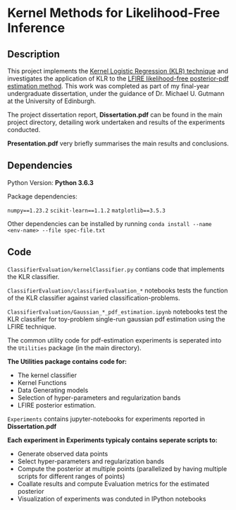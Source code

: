 # Kernel Methods for Likelihood-Free Inference

## Description 
This project implements the [Kernel Logistic Regression (KLR) technique](https://hastie.su.domains/Papers/jcgs02_c.pdf) and investigates the application of KLR to the [LFIRE likelihood-free posterior-pdf estimation method](https://arxiv.org/pdf/1611.10242.pdf). This work was completed as part of my final-year undergraduate dissertation, under the guidance of Dr. Michael U. Gutmann at the University of Edinburgh.

The project dissertation report, **Dissertation.pdf** can be found in the main project directory, detailing work undertaken and results of the experiments conducted.

**Presentation.pdf** very briefly summarises the main results and conclusions.

## Dependencies ##
Python Version: **Python 3.6.3**

Package dependencies:

```numpy==1.23.2```
```scikit-learn==1.1.2```
```matplotlib==3.5.3```

Other dependencies can be installed by running ```conda install --name <env-name> --file spec-file.txt```

## Code ##
```ClassifierEvaluation/kernelClassifier.py``` contians code that implements the KLR classifier.

```ClassifierEvaluation/classifierEvaluation_*``` notebooks tests the function of the KLR classifier against varied classification-problems. 

```ClassifierEvaluation/Gaussian_*_pdf_estimation.ipynb``` notebooks test the KLR classifier for toy-problem single-run gaussian pdf estimation using the LFIRE technique.

The common utility code for pdf-estimation experiments is seperated into the ```Utilities``` package (in the main directory).

**The Utilities package contains code for:**

* The kernel classifier
*  Kernel Functions
*  Data Generating models
*  Selection of hyper-parameters and regularization bands
*  LFIRE posterior estimation.

```Experiments``` contains jupyter-notebooks for experiments reported in **Dissertation.pdf**

**Each experiment in Experiments typicaly contains seperate scripts to:**

* Generate observed data points
* Select hyper-parameters and regularization bands
* Compute the posterior at multiple points (parallelized by having multiple scripts for different ranges of points)
* Coallate results and compute Evaluation metrics for the estimated posterior
* Visualization of experiments was conduted in IPython notebooks
